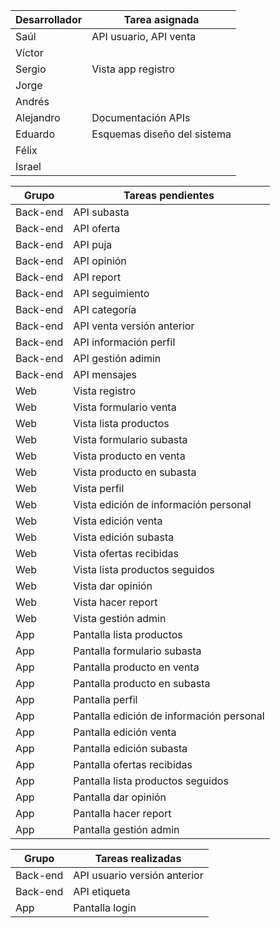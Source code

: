 |Desarrollador| Tarea asignada|
|-------------|---------------|
|Saúl | API usuario, API venta|
|Víctor | |App |Pantalla formulario venta | |
|Sergio | Vista app registro|
|Jorge | |
|Andrés | |
|Alejandro | Documentación APIs|
|Eduardo | Esquemas diseño del sistema|
|Félix | |
|Israel | |

|Grupo| Tareas pendientes|
|-----|------------------|
|Back-end | API subasta|
|Back-end | API oferta|
|Back-end | API puja|
|Back-end | API opinión|
|Back-end | API report|
|Back-end | API seguimiento|
|Back-end | API categoría|
|Back-end | API venta versión anterior|
|Back-end | API información perfil|
|Back-end | API gestión adimin|
|Back-end | API mensajes|
|Web |Vista registro |
|Web |Vista formulario venta |
|Web |Vista lista productos |
|Web |Vista formulario subasta |
|Web |Vista producto en venta |
|Web |Vista producto en subasta |
|Web |Vista perfil |
|Web |Vista edición de información personal |
|Web |Vista edición venta |
|Web |Vista edición subasta |
|Web |Vista ofertas recibidas |
|Web |Vista lista productos seguidos |
|Web |Vista dar opinión |
|Web |Vista hacer report |
|Web |Vista gestión admin |
|App |Pantalla lista productos |
|App |Pantalla formulario subasta |
|App |Pantalla producto en venta |
|App |Pantalla producto en subasta |
|App |Pantalla perfil |
|App |Pantalla edición de información personal |
|App |Pantalla edición venta |
|App |Pantalla edición subasta |
|App |Pantalla  ofertas recibidas  |
|App |Pantalla lista productos seguidos |
|App |Pantalla dar opinión |
|App |Pantalla hacer report |
|App |Pantalla gestión admin |

|Grupo| Tareas realizadas|
|-----|------------------|
|Back-end | API usuario versión anterior |
|Back-end | API etiqueta |
|App | Pantalla login |

